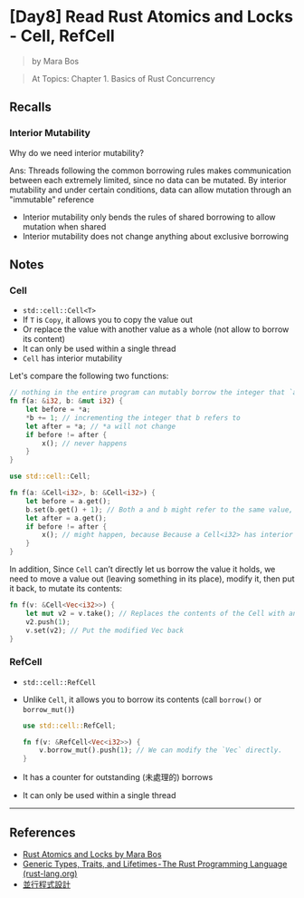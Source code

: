 # [Day8] Read Rust Atomics and Locks - Cell, RefCell

> by Mara Bos

> At Topics: Chapter 1. Basics of Rust Concurrency

## Recalls

### Interior Mutability

Why do we need interior mutability?

Ans: Threads following the common borrowing rules makes communication between each extremely limited, since no data can be mutated. By interior mutability and under certain conditions, data can allow mutation through an "immutable" reference

- Interior mutability only bends the rules of shared borrowing to allow mutation when shared
- Interior mutability does not change anything about exclusive borrowing

## Notes

### Cell

- `std::cell::Cell<T>`
- If `T` is `Copy`, it allows you to copy the value out
- Or replace the value with another value as a whole (not allow to borrow its content)
- It can only be used within a single thread
- `Cell` has interior mutability

Let's compare the following two functions:

```rust
// nothing in the entire program can mutably borrow the integer that `a` refers to as long as `a` is borrowing it.
fn f(a: &i32, b: &mut i32) {
    let before = *a;
    *b += 1; // incrementing the integer that b refers to
    let after = *a; // *a will not change
    if before != after {
        x(); // never happens
    }
}

use std::cell::Cell;

fn f(a: &Cell<i32>, b: &Cell<i32>) {
    let before = a.get();
    b.set(b.get() + 1); // Both a and b might refer to the same value, such that mutating through b might affect a as well
    let after = a.get();
    if before != after {
        x(); // might happen, because Because a Cell<i32> has interior mutability
    }
}
```

In addition, Since `Cell` can’t directly let us borrow the value it holds, we need to move a value out (leaving something in its place), modify it, then put it back, to mutate its contents:

```rust
fn f(v: &Cell<Vec<i32>>) {
    let mut v2 = v.take(); // Replaces the contents of the Cell with an empty Vec (leaving something in its place)
    v2.push(1);
    v.set(v2); // Put the modified Vec back
}
```

### RefCell

- `std::cell::RefCell`
- Unlike `Cell`, it allows you to borrow its contents (call `borrow()` or `borrow_mut()`)

    ```rust
    use std::cell::RefCell;

    fn f(v: &RefCell<Vec<i32>>) {
        v.borrow_mut().push(1); // We can modify the `Vec` directly.
    }
    ```

- It has a counter for outstanding (未處理的) borrows
- It can only be used within a single thread

---

## References

- [Rust Atomics and Locks by Mara Bos](https://marabos.nl/atomics/)
- [Generic Types, Traits, and Lifetimes - The Rust Programming Language (rust-lang.org)](https://doc.rust-lang.org/stable/book/ch10-00-generics.html)
- [並行程式設計](https://hackmd.io/@sysprog/concurrency/https%3A%2F%2Fhackmd.io%2F%40sysprog%2FS1AMIFt0D)
